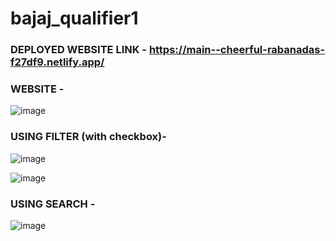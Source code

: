 # bajaj_qualifier1
 
### DEPLOYED WEBSITE LINK - https://main--cheerful-rabanadas-f27df9.netlify.app/
 
### WEBSITE - 

![image](https://github.com/Hardik959/bajaj_qualifier1_hardik_srivastava_RA2011003011114/assets/72294605/b2468083-a45d-48a9-be41-61db40cd0596)

### USING FILTER (with checkbox)-

![image](https://github.com/Hardik959/bajaj_qualifier1_hardik_srivastava_RA2011003011114/assets/72294605/799bcf22-42f3-4cfe-aa89-e5af75a11847)

![image](https://github.com/Hardik959/bajaj_qualifier1_hardik_srivastava_RA2011003011114/assets/72294605/1ffbf4f6-bcc6-4603-82a0-cf8307291061)

### USING SEARCH -

![image](https://github.com/Hardik959/bajaj_qualifier1_hardik_srivastava_RA2011003011114/assets/72294605/8232f653-a15f-425e-9511-3a58be5762b9)
